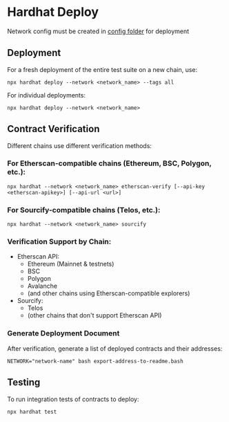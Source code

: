 # Hardhat Deploy

Network config must be created in [config folder](./utils/config/) for deployment

## Deployment

For a fresh deployment of the entire test suite on a new chain, use:

```shell
npx hardhat deploy --network <network_name> --tags all
```

For individual deployments:

```shell
npx hardhat deploy --network <network_name>
```

## Contract Verification

Different chains use different verification methods:

### For Etherscan-compatible chains (Ethereum, BSC, Polygon, etc.):

```shell
npx hardhat --network <network_name> etherscan-verify [--api-key <etherscan-apikey>] [--api-url <url>]
```

### For Sourcify-compatible chains (Telos, etc.):

```shell
npx hardhat --network <network_name> sourcify
```

### Verification Support by Chain:

- Etherscan API:
  - Ethereum (Mainnet & testnets)
  - BSC
  - Polygon
  - Avalanche
  - (and other chains using Etherscan-compatible explorers)
- Sourcify:
  - Telos
  - (other chains that don't support Etherscan API)

### Generate Deployment Document

After verification, generate a list of deployed contracts and their addresses:

```shell
NETWORK="network-name" bash export-address-to-readme.bash
```

## Testing

To run integration tests of contracts to deploy:

```shell
npx hardhat test
```